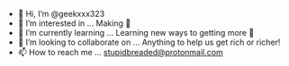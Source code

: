 - 👋 Hi, I’m @geekxxx323
- 👀 I’m interested in ... Making 🤑
- 🌱 I’m currently learning ... Learning new ways to getting more 🤑
- 💞️ I’m looking to collaborate on ... Anything to help us get rich or richer!
- 📫 How to reach me ... stupidbreaded@protonmail.com

<!---
geekxxx323/geekxxx323 is a ✨ special ✨ repository because its `README.md` (this file) appears on your GitHub profile.
You can click the Preview link to take a look at your changes.
--->
